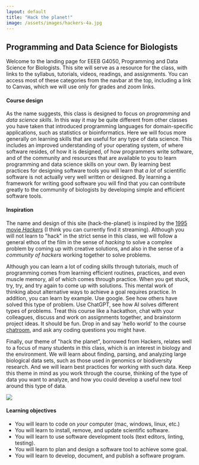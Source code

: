```yaml
---
layout: default
title: "Hack the planet!"
image: /assets/images/hackers-4a.jpg
---
```



## Programming and Data Science for Biologists
Welcome to the landing page for EEEB G4050, Programming and Data 
Science for Biologists. This site will serve as a resource for the class, 
with links to the syllabus, tutorials, videos, readings, and assignments. 
You can access most of these categories from the navbar at the top, 
including a link to Canvas, which we will use only for grades and zoom links.


#### Course design
As the name suggests, this class is designed to focus on 
*programming* and *data science skills*. In this way it may be 
quite different from other classes you have taken that introduced
programming languages for domain-specific applications, such as 
statistics or bioinformatics. Here we will focus more generally on 
learning skills that are useful for any type of data science.
This includes an improved understanding of your operating system, of 
where software resides, of how it is designed, of how programmers write
software, and of the community and resources that are available to you
to learn programming and data science skills on your own. 
By learning best practices for designing software tools you will 
learn that *a lot* of scientific software is not actually very 
well written or designed. By learning a framework for writing good
software you will find that you can contribute greatly to the 
community of biologists by developing simple and efficient software tools.


#### Inspiration
The name and design of this site (hack-the-planet) is inspired by the 
[1995 movie *Hackers*](https://en.wikipedia.org/wiki/Hackers_(film)) 
(I think you can currently find it streaming). 
Although you will not learn to "hack" in the strict sense
in this class, we will follow a general ethos of the film in the
sense of <i>hacking</i> to solve a complex problem by coming up with 
creative solutions, and also in the sense of a <i>community of 
hackers</i> working together to solve problems. 

Although you can learn a lot of coding skills through tutorials, 
much of programming comes from learning efficient routines, practices, 
and even muscle memory, all of which comes through practice. 
When you get stuck, try, try, and try again to come up with solutions.
This mental work of thinking about alternative ways to achieve a goal
requires practice. In addition, you can learn by example. Use google. See
how others have solved this type of problem. Use ChatGPT, see how AI
solves different types of problems.
Treat this course like a hackathon, chat with your colleagues,
discuss and work on assignments together, and brainstorm project 
ideas. It should be fun. Drop in and say 'hello world' to the course 
[chatroom](https://gitter.im/hack-the-planet-course/community), 
and ask any coding questions you might have.

Finally, our theme of "hack the planet", borrowed from Hackers, 
relates well to a focus of many students in this class, which is 
an interest in biology and the environment. 
We will learn about finding, parsing, and analyzing large biological 
data sets, such as those used in genomics or biodiversity research.
And we will learn best practices for working with such data. 
Keep this theme in mind as you work through the course, thinking 
of the type of data you want to analyze, and how you could develop
a useful new tool around this type of data.

<div class="mt-4 mb-4 text-center">
    <img src="{{ site.url }}{{ site.baseurl }}/assets/images/hack-the-planet.gif">
</div>


#### Learning objectives
- You will learn to code on *your* computer (mac, windows, linux, etc.)
- You will learn to install, remove, and update scientific software.
- You will learn to use software development tools (text editors, linting, testing).
- You will learn to plan and design a software tool to achieve some goal.
- You will learn to develop, document, and publish a software program.
